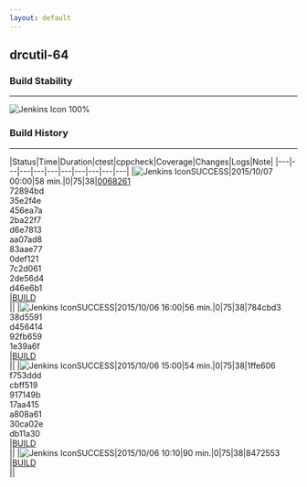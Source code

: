 ```yaml
---
layout: default
---
```

## drcutil-64
### Build Stability
___
![Jenkins Icon](http://jenkinshrg.github.io/images/48x48/health-80plus.png)
100%
  
### Build History
___
|Status|Time|Duration|<span class='badge'>ctest</span>|<span class='badge'>cppcheck</span>|Coverage|Changes|Logs|Note|
|---|---|---|---|---|---|---|---|---|---|
|![Jenkins Icon](http://jenkinshrg.github.io/images/24x24/blue.png)SUCCESS|2015/10/07 00:00|58 min.|0|75|38|[0068261](https://github.com/jrl-umi3218/hrpsys-humanoid/commit/0068261)<br>72894bd<br>35e2f4e<br>456ea7a<br>2ba22f7<br>d6e7813<br>aa07ad8<br>83aae77<br>0def121<br>7c2d061<br>2de56d4<br>d46e6b1<br>|[BUILD](https://drive.google.com/file/d/0B54sHwaxmuM4MER2OEV1cjZwa28/view?usp=drivesdk)<br>||
|![Jenkins Icon](http://jenkinshrg.github.io/images/24x24/blue.png)SUCCESS|2015/10/06 16:00|56 min.|0|75|38|784cbd3<br>38d5591<br>d456414<br>92fb659<br>1e39a6f<br>|[BUILD](https://drive.google.com/file/d/0B54sHwaxmuM4STVYakNBczBGbDQ/view?usp=drivesdk)<br>||
|![Jenkins Icon](http://jenkinshrg.github.io/images/24x24/blue.png)SUCCESS|2015/10/06 15:00|54 min.|0|75|38|1ffe606<br>f753ddd<br>cbff519<br>917149b<br>17aa415<br>a808a61<br>30ca02e<br>db11a30<br>|[BUILD](https://drive.google.com/file/d/0B54sHwaxmuM4QmU0QTBiOXI5ZEk/view?usp=drivesdk)<br>||
|![Jenkins Icon](http://jenkinshrg.github.io/images/24x24/blue.png)SUCCESS|2015/10/06 10:10|90 min.|0|75|38|8472553<br>|[BUILD](https://drive.google.com/file/d/0B54sHwaxmuM4Tl9WVEc1ZUk0WTg/view?usp=drivesdk)<br>||
